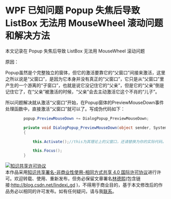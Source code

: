 # WPF 已知问题 Popup 失焦后导致 ListBox 无法用 MouseWheel 滚动问题和解决方法

本文记录在 Popup 失焦后导致 ListBox 无法用 MouseWheel 滚动问题

<!--more-->
<!-- CreateTime:2022/3/10 12:09:08 -->

<!-- 发布 -->
<!-- 博客 -->

原因：

Popup虽然是个完整独立的窗体，但它的激活要靠它的“父窗口”间接来激活，这里之所以说是“父窗口”，是因为它本身并没有真正的“父窗口”，它只是从“父窗口”里产生的一个游离的“子窗口”，也就是说它没记住它的“父亲”，但是它的“父亲”倒是记住它了，在“父亲”被激活的时候，“父亲”会去主动激活它这个不肖的“儿子”。

所以问题解决就从激活“父窗口”开始，在Popup窗体的PreviewMouseDown事件处理函数中，直接激活“父窗口”就可以了。写成伪代码如下：

```csharp
        popup.PreviewMouseDown += DialogPopup_PreviewMouseDown;

        private void DialogPopup_PreviewMouseDown(object sender, System.Windows.Input.MouseButtonEventArgs e)
        {

            this.Activate();//this为其理论上的父窗口，还请替换为你的实际代码。另外，根据代码规范，不要写 this. 哦

            this.Focus();
        }
```

<a rel="license" href="http://creativecommons.org/licenses/by-nc-sa/4.0/"><img alt="知识共享许可协议" style="border-width:0" src="https://licensebuttons.net/l/by-nc-sa/4.0/88x31.png" /></a><br />本作品采用<a rel="license" href="http://creativecommons.org/licenses/by-nc-sa/4.0/">知识共享署名-非商业性使用-相同方式共享 4.0 国际许可协议</a>进行许可。欢迎转载、使用、重新发布，但务必保留文章署名[林德熙](http://blog.csdn.net/lindexi_gd)(包含链接:http://blog.csdn.net/lindexi_gd )，不得用于商业目的，基于本文修改后的作品务必以相同的许可发布。如有任何疑问，请与我[联系](mailto:lindexi_gd@163.com)。
